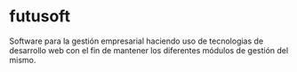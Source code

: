 # futusoft
Software para la gestión empresarial haciendo uso de tecnologias de desarrollo web con el fin de mantener los diferentes módulos de gestión del mismo.
